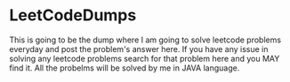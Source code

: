# LeetCodeDumps
This is going to be the dump where I am going to solve leetcode problems everyday and post the problem's answer here.
If you have any issue in solving any leetcode problems search for that problem here and you MAY find it.
All the probelms will be solved by me in JAVA language.
